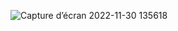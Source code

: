 
![Capture d’écran 2022-11-30 135618](https://user-images.githubusercontent.com/95379201/204802219-1c089f66-38c7-43f8-b7c1-710cce72ac8d.png)
